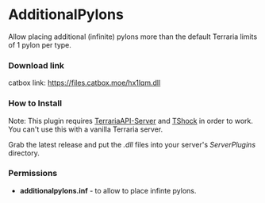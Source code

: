 # AdditionalPylons
Allow placing additional (infinite) pylons more than the default Terraria limits of 1 pylon per type.

### Download link
catbox link: https://files.catbox.moe/hx1lqm.dll

### How to Install

Note: This plugin requires [TerrariaAPI-Server](https://github.com/Pryaxis/TerrariaAPI-Server) and [TShock](https://github.com/Pryaxis/TShock) in order to work. You can't use this with a vanilla Terraria server.

Grab the latest release and put the _.dll_ files into your server's _ServerPlugins_ directory.

### Permissions
* **additionalpylons.inf** - to allow to place infinte pylons.
